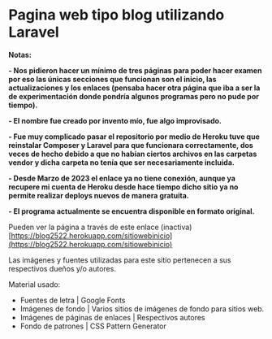 # Pagina web tipo blog utilizando Laravel

<!----Notas---->
**Notas:**

**- Nos pidieron hacer un mínimo de tres páginas para poder hacer examen por eso las únicas secciones que funcionan son el inicio, las actualizaciones y los enlaces (pensaba hacer otra página que iba a ser la de experimentación donde pondría algunos programas pero no pude por tiempo).**

**- El nombre fue creado por invento mío, fue algo improvisado.**

**- Fue muy complicado pasar el repositorio por medio de Heroku tuve que reinstalar Composer y Laravel para que funcionara correctamente, dos veces de hecho debido a que no habían ciertos archivos en las carpetas vendor y dicha carpeta no tenía que ser necesariamente incluida.**

**- Desde Marzo de 2023 el enlace ya no tiene conexión, aunque ya recupere mi cuenta de Heroku desde hace tiempo dicho sitio ya no permite realizar deploys nuevos de manera gratuita.**

**- El programa actualmente se encuentra disponible en formato original.**
<!----Separador de las notas---->

<!----Separador---->
Pueden ver la página a través de este enlace (inactiva)
[https://blog2522.herokuapp.com/sitiowebinicio](https://blog2522.herokuapp.com/sitiowebinicio)
<!----Separador---->

<!----Separador---->
Las imágenes y fuentes utilizadas para este sitio pertenecen a sus respectivos dueños y/o autores.

Material usado:
- Fuentes de letra | Google Fonts
- Imágenes de fondo | Varios sitios de imágenes de fondo para sitios web.
- Imágenes de páginas de enlaces | Respectivos autores
- Fondo de patrones | CSS Pattern Generator
<!----Separador---->